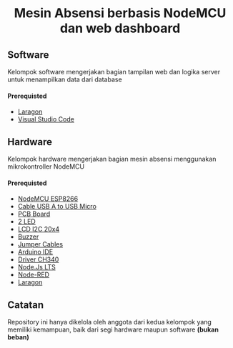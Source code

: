 <h1 align="center">Mesin Absensi berbasis NodeMCU dan web dashboard</p>

## Software

Kelompok software mengerjakan bagian tampilan web dan logika server untuk menampilkan data dari database

#### Prerequisted

- [Laragon](https://laragon.org/)
- [Visual Studio Code](https://code.visualstudio.com/)

## Hardware

Kelompok hardware mengerjakan bagian mesin absensi menggunakan mikrokontroller NodeMCU

#### Prerequisted

- [NodeMCU ESP8266](https://www.amazon.com/HiLetgo-Internet-Development-Wireless-Micropython/dp/B010O1G1ES/ref=sr_1_5?crid=301SLTDS3NDQM&dib=eyJ2IjoiMSJ9.4xEr54v6vHUSws_RbogXUaZGKvfd4sn0xSV9GgtI44aw8FIOjQt1hrjrlj680AjLIaM899uDmhlmtGybWH2uoADRt5iXWMr2_tnFPpSifTG9ovmwSGnVUex8MMD9t79dEwBFTsiIj3cWu1pmK8AdIVB2unEKmnY2GPf8TPJuQl4thlzfRW02GstLmLFSm_9k_YszIbxUkP-oZLLwvC5YoACQmUbKn7D_BUGJFi-7M0k.qQ5k667ccQ8t2Nb-P26PgqgirqIoF_5BC_oczIRUxvI&dib_tag=se&keywords=nodemcu+esp8266&qid=1735100959&sprefix=nodemcu+esp8266%2Caps%2C325&sr=8-5)
- [Cable USB A to USB Micro](https://www.amazon.com/Charging-Android-Charger-Samsung-Devices/dp/B0BLL6QW4T/ref=sr_1_16?crid=2OWJJNORFFXF&dib=eyJ2IjoiMSJ9.kiS5XOtRRLEfmRbK_dU0W7ZSANgpB8V9J95sVMjcd0cjrymLzwUuZo0qjsP3AoIBbcZCATI4a3-uzGQg88TTpsVub_Vmsg7zqcXGYiz4-Eg3zXdbJmFSrnVL9JhrwPITwBkZhTn1R_x5-LkMV3Fo5HdM3Q1EemZvBa1LHd89DwykNGV9Utt4YaaJW53D-3Ch-ZWQwzLdt4kUsv5tlcV9gK2B5uG9UI_vvh1Kie25XrM.XlXDc0HzxlqM2m_CStbps8vEBi0G9d9ZL1HI62q4McY&dib_tag=se&keywords=usb+a+to+micro&qid=1735101014&sprefix=usb+a+to+micr%2Caps%2C336&sr=8-16)
- [PCB Board](https://www.amazon.com/ELEGOO-Prototype-Soldering-Compatible-Arduino/dp/B072Z7Y19F/ref=sr_1_3?crid=3HXXUR8UFQPCX&dib=eyJ2IjoiMSJ9.cFO3IbuqDHBg13mO-bkEuPUwa_xXnLSggleH0XvSIPRP3H1MdjmIHErOmLRbqESbiUR-PibG281cxobffKjzeCrw00ARE0CCLVUbWQt5uzybs6YD5qHLzFklO9AZj__XATD1pTd0-6pIVb_2f5b3Rcuw6aDOLKjjahm_dm2oZAOd8nZNg_v0BX7rqJKU2uNFux578pMdCuIAojNq7LfvLODr2D3W6Jcj3ygiHGIdX-U.RiUz71UiQRnWtpNTWKlo-eP3hk0_AIyJF9tyQIRLIYE&dib_tag=se&keywords=pcb&qid=1735101049&sprefix=pcb%2Caps%2C311&sr=8-3)
- [2 LED](https://www.tokopedia.com/cncstorebandung/paket-1-box-led-5mm-3mm-5-color-rgbyw-100pcs?extParam=src%3Dshop%26whid%3D15512&aff_unique_id=&channel=others&chain_key=)
- [LCD I2C 20x4](https://www.amazon.com/SunFounder-Serial-Module-Arduino-Mega2560/dp/B01GPUMP9C/ref=sr_1_9?crid=PPQ1T8TB8HG&dib=eyJ2IjoiMSJ9.QYeVwCp156qlqD4Ok4gFqWWjIxnYMeUdaVJ2laWA9mcElNpCcU1AUmrRKytJHOug-Fcx17Mij1ABR-R7vOdkz7Gat8saFv1gGtiuwIQRvbeM2WdLGtJbpCQZjfezcvldrLCIcMZ0X5HXCTbMNp2WDZtFBCFPm2jyQfyvtnDXktzKg8L-LyvC9H5ESnRQMy9G2AB_nHjS_nWx3A-qhYe2HQL3Njdlr1EiSZSr16bjZUU.GxJ8xu3sVcwm4UAXcuDx8iBDHU-mrQk2Km9kDUhReq8&dib_tag=se&keywords=lcd+i2c&qid=1735101247&sprefix=lcd+i2%2Caps%2C447&sr=8-9)
- [Buzzer](https://www.tokopedia.com/cncstorebandung/cnc-buzzer-speaker-active-3v-3-3v-12x9-5mm-for-arduino-uno-mega-mini?extParam=src%3Dshop%26whid%3D15512&aff_unique_id=&channel=others&chain_key=)
- [Jumper Cables](https://www.tokopedia.com/cncstorebandung/40pcs-kabel-jumper-cable-40cm-male-male-female-female-male-female-female-t-female-3e81c?extParam=src%3Dshop%26whid%3D15512&aff_unique_id=&channel=others&chain_key=)
- [Arduino IDE](https://www.arduino.cc/en/software)
- [Driver CH340](https://www.arduined.eu/ch340-windows-10-driver-download/)
- [Node.Js LTS](https://nodejs.org/en)
- [Node-RED](https://nodered.org/docs/getting-started/local)
- [Laragon](https://laragon.org/)

## Catatan

Repository ini hanya dikelola oleh anggota dari kedua kelompok yang memiliki kemampuan, baik dari segi hardware maupun software **(bukan beban)**
